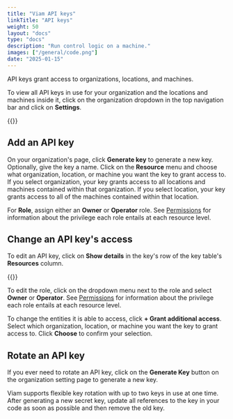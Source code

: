 ```yaml
---
title: "Viam API keys"
linkTitle: "API keys"
weight: 50
layout: "docs"
type: "docs"
description: "Run control logic on a machine."
images: ["/general/code.png"]
date: "2025-01-15"
---
```


API keys grant access to organizations, locations, and machines.

To view all API keys in use for your organization and the locations and machines inside it, click on the organization dropdown in the top navigation bar and click on **Settings**.

{{<imgproc src="/fleet/api-keys.png" resize="700x" declaredimensions=true alt="API Keys table" class="shadow" >}}

## Add an API key

On your organization's page, click **Generate key** to generate a new key.
Optionally, give the key a name.
Click on the **Resource** menu and choose what organization, location, or machine you want the key to grant access to.
If you select organization, your key grants access to all locations and machines contained within that organization.
If you select location, your key grants access to all of the machines contained within that location.

For **Role**, assign either an **Owner** or **Operator** role.
See [Permissions](/manage/manage/rbac/) for information about the privilege each role entails at each resource level.

## Change an API key's access

To edit an API key, click on **Show details** in the key's row of the key table's **Resources** column.

{{<imgproc src="/fleet/additional-details.png" resize="700x" declaredimensions=true alt="Additional details for a key" class="shadow" >}}

To edit the role, click on the dropdown menu next to the role and select **Owner** or **Operator**.
See [Permissions](/manage/manage/rbac/) for information about the privilege each role entails at each resource level.

To change the entities it is able to access, click **+ Grant additional access**.
Select which organization, location, or machine you want the key to grant access to.
Click **Choose** to confirm your selection.

## Rotate an API key

If you ever need to rotate an API key, click on the **Generate Key** button on the organization setting page to generate a new key.

Viam supports flexible key rotation with up to two keys in use at one time. After generating a new secret key, update all references to the key in your code as soon as possible and then remove the old key.
